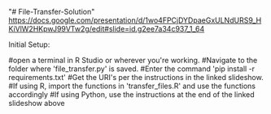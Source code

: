 "# File-Transfer-Solution" 
https://docs.google.com/presentation/d/1wo4FPCjDYDpaeGxULNdURS9_HKiVlW2HKpwJ99VTw2g/edit#slide=id.g2ee7a34c937_1_64

Initial Setup:

#open a terminal in R Studio or wherever you're working.
#Navigate to the folder where 'file_transfer.py' is saved.
#Enter the command 'pip install -r requirements.txt'
#Get the URI's per the instructions in the linked slideshow.
#If using R, import the functions in 'transfer_files.R' and use the functions accordingly
#If using Python, use the instructions at the end of the linked slideshow above